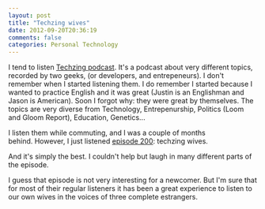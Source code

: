 ```yaml
---
layout: post
title: "Techzing wives"
date: 2012-09-20T20:36:19
comments: false
categories: Personal Technology
---
```


I tend to listen [Techzing podcast](http://techzinglive.com/). It's a podcast about very different topics, recorded by two geeks, (or developers, and entrepeneurs). I don't remember when I started listening them. I do remember I started because I wanted to practice English and it was great (Justin is an Englishman and Jason is American). Soon I forgot why: they were great by themselves. The topics are very diverse from Technology, Entrepenurship, Politics (Loom and Gloom Report), Education, Genetics...


I listen them while commuting, and I was a couple of months behind.&nbsp;However, I just listened [episode 200](http://techzinglive.com/page/1141/200-tz-wives-setting-the-record-straight): techzing wives.


And it's simply the best. I couldn't help but laugh in many different parts of the episode.


I guess that episode is not very interesting for a newcomer. But I'm sure that for most of their regular listeners it has been a great experience to listen to our own wives in the voices of three complete&nbsp;estrangers.

